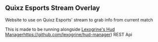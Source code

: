 ## Quixz Esports Stream Overlay
Website to use on Quixz Esports' stream to grab info from current match

This is made to be running alongside [Lexogrine's Hud Manager](https://www.google.com)https://github.com/lexogrine/hud-manager) REST Api
